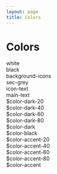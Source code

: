 ```yaml
---
layout: page
title: Colors
---
```


# Colors

<div class="grid push-bottom">
  <div class="docs__color column column--one-sixth bg-color--white">white</div>
  <div class="docs__color column column--one-sixth bg-color--black color--white">black</div>
  <div class="docs__color column column--one-sixth bg-color--background-icons">background-icons</div>
  <div class="docs__color column column--one-sixth bg-color--secondary-grey">sec-grey</div>
  <div class="docs__color column column--one-sixth bg-color--icon-text">icon-text</div>
  <div class="docs__color column column--one-sixth bg-color--main-text">main-text</div>
</div>

<div class="grid push-bottom">
  <div class="docs__color column column--one-sixth bg-color--dark-20 color--white">$color-dark-20</div>
  <div class="docs__color column column--one-sixth bg-color--dark-40 color--white">$color-dark-40</div>
  <div class="docs__color column column--one-sixth bg-color--dark-60 color--white">$color-dark-60</div>
  <div class="docs__color column column--one-sixth bg-color--dark-80 color--white">$color-dark-80</div>
  <div class="docs__color column column--one-sixth bg-color--dark color--white">$color-dark</div>
  <div class="docs__color column column--one-sixth bg-color--black color--white">$color-black</div>
</div>

<div class="grid push-bottom">
  <div class="docs__color column column--one-fifth bg-color--accent-20 color--white">$color-accent-20</div>
  <div class="docs__color column column--one-fifth bg-color--accent-40 color--white">$color-accent-40</div>
  <div class="docs__color column column--one-fifth bg-color--accent-60 color--white">$color-accent-60</div>
  <div class="docs__color column column--one-fifth bg-color--accent-80 color--white">$color-accent-80</div>
  <div class="docs__color column column--one-fifth bg-color--accent color--white">$color-accent</div>
</div>
